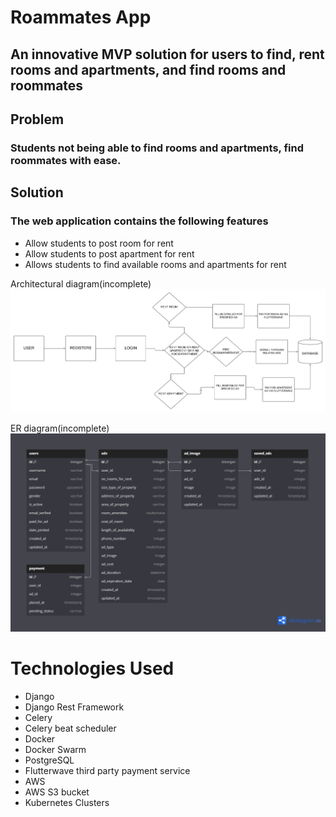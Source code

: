 # Roammates App
## An innovative MVP solution for users to find, rent rooms and apartments, and find rooms and roommates 

## Problem
### Students not being able to find rooms and apartments, find roommates with ease.

## Solution 
### The web application contains the following features 
- Allow students to post room for rent 
- Allow students to post apartment for rent 
- Allows students to find available rooms and apartments for rent

Architectural diagram(incomplete)
![](https://github.com/Benji918/Roammates-App/blob/main/ROAMMATES%20APP.png)

ER diagram(incomplete)
![](https://github.com/Benji918/Roammates-App/blob/main/Roommates%20ER%20diagram.png)

# Technologies Used
- Django
- Django Rest Framework
- Celery
- Celery beat scheduler
- Docker
- Docker Swarm
- PostgreSQL
- Flutterwave third party payment service
- AWS
- AWS S3 bucket 
- Kubernetes Clusters